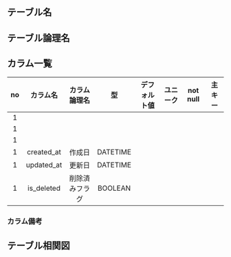 ## テーブル名  

  
## テーブル論理名  


## カラム一覧  

| no | カラム名 | カラム論理名 | 型 | デフォルト値 | ユニーク | not null | 主キー |
| :----: | :----: | :----: | :----: | :----: | :----: | :----: | :----: |
| 1 |  |  |  |  |  |  |  |
| 1 |  |  |  |  |  |  |  |
| 1 |  |  |  |  |  |  |  |
| 1 | created_at | 作成日 | DATETIME |  |  |  |  |
| 1 | updated_at | 更新日 | DATETIME |  |  |  |  |
| 1 | is_deleted | 削除済みフラグ | BOOLEAN |  |  |  |  |

  
### カラム備考  
  

## テーブル相関図  